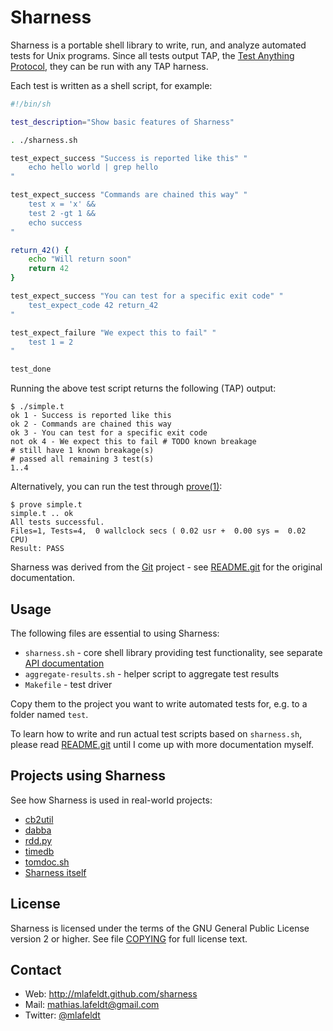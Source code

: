 Sharness
========

Sharness is a portable shell library to write, run, and analyze automated tests
for Unix programs. Since all tests output TAP, the [Test Anything Protocol], they
can be run with any TAP harness.

Each test is written as a shell script, for example:

```sh
#!/bin/sh

test_description="Show basic features of Sharness"

. ./sharness.sh

test_expect_success "Success is reported like this" "
    echo hello world | grep hello
"

test_expect_success "Commands are chained this way" "
    test x = 'x' &&
    test 2 -gt 1 &&
    echo success
"

return_42() {
    echo "Will return soon"
    return 42
}

test_expect_success "You can test for a specific exit code" "
    test_expect_code 42 return_42
"

test_expect_failure "We expect this to fail" "
    test 1 = 2
"

test_done
```

Running the above test script returns the following (TAP) output:

    $ ./simple.t
    ok 1 - Success is reported like this
    ok 2 - Commands are chained this way
    ok 3 - You can test for a specific exit code
    not ok 4 - We expect this to fail # TODO known breakage
    # still have 1 known breakage(s)
    # passed all remaining 3 test(s)
    1..4

Alternatively, you can run the test through [prove(1)]:

    $ prove simple.t
    simple.t .. ok
    All tests successful.
    Files=1, Tests=4,  0 wallclock secs ( 0.02 usr +  0.00 sys =  0.02 CPU)
    Result: PASS

Sharness was derived from the [Git] project - see [README.git] for the original
documentation.


Usage
-----

The following files are essential to using Sharness:

* `sharness.sh` - core shell library providing test functionality, see separate
   [API documentation]
* `aggregate-results.sh` - helper script to aggregate test results
* `Makefile` - test driver

Copy them to the project you want to write automated tests for, e.g. to a folder
named `test`.

To learn how to write and run actual test scripts based on `sharness.sh`, please
read [README.git] until I come up with more documentation myself.


Projects using Sharness
-----------------------

See how Sharness is used in real-world projects:

* [cb2util](https://github.com/mlafeldt/cb2util/tree/master/test)
* [dabba](https://github.com/eroullit/dabba)
* [rdd.py](https://github.com/mlafeldt/rdd.py/tree/master/test/integration)
* [timedb](http://git.cryptoism.org/cgit.cgi/timedb.git)
* [tomdoc.sh](https://github.com/mlafeldt/tomdoc.sh/tree/master/test)
* [Sharness itself](https://github.com/mlafeldt/sharness/blob/master/test)


License
-------

Sharness is licensed under the terms of the GNU General Public License version
2 or higher. See file [COPYING] for full license text.


Contact
-------

* Web: <http://mlafeldt.github.com/sharness>
* Mail: <mathias.lafeldt@gmail.com>
* Twitter: [@mlafeldt](https://twitter.com/mlafeldt)


[API documentation]: https://github.com/mlafeldt/sharness/blob/master/API.md
[COPYING]: https://github.com/mlafeldt/sharness/blob/master/COPYING
[Git]: http://git-scm.com/
[README.git]: https://github.com/mlafeldt/sharness/blob/master/README.git
[Test Anything Protocol]: http://testanything.org/
[prove(1)]: http://linux.die.net/man/1/prove
